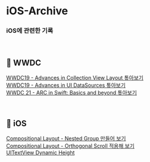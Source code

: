 # iOS-Archive
### iOS에 관련한 기록

</br>

## 📀 WWDC 

[WWDC19 - Advances in Collection View Layout 톺아보기](https://velog.io/@vvkkiie/WWDC-19-Advances-in-Collection-View-Layout) 
</br>
[WWDC19 - Advances in UI DataSources 톺아보기](https://velog.io/@vvkkiie/WWDC-19-Advances-in-UI-DataSources)
</br>
[WWDC 21 - ARC in Swift: Basics and beyond 톺아보기](https://velog.io/@vvkkiie/WWDC21-ARC-in-Swift-Basics-and-beyond)
  
</br>

## 🍎 iOS

  [Compositional Layout - Nested Group 만들어 보기](https://github.com/minnnidev/iOS-Archive/tree/main/Compositional-Layout/Compositional-Layout/Presentation/NestedGroup)
  </br>
  [Compositional Layout - Orthogonal Scroll 적용해 보기](https://github.com/minnnidev/iOS-Archive/tree/main/Compositional-Layout/Compositional-Layout/Presentation/OrthogonalScroll)
  </br>
  [UITextView Dynamic Height](https://velog.io/@vvkkiie/iOSSwift-UITextView-dynamic-height)
 
</br>
